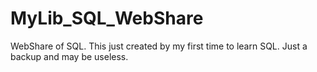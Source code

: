 # MyLib_SQL_WebShare
 WebShare of SQL. This just created by my first time to learn SQL. Just a backup and may be useless.
